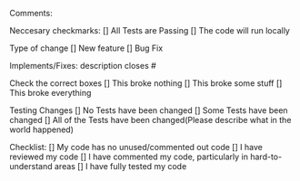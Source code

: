 Comments:

Neccesary checkmarks:
    [] All Tests are Passing
    [] The code will run locally

Type of change
    [] New feature
    [] Bug Fix

Implements/Fixes:
    description closes #

Check the correct boxes
    [] This broke nothing
    [] This broke some stuff
    [] This broke everything

Testing Changes
    [] No Tests have been changed
    [] Some Tests have been changed
    [] All of the Tests have been changed(Please describe what in the world happened)

Checklist:
    [] My code has no unused/commented out code
    [] I have reviewed my code
    [] I have commented my code, particularly in hard-to-understand areas
    [] I have fully tested my code
